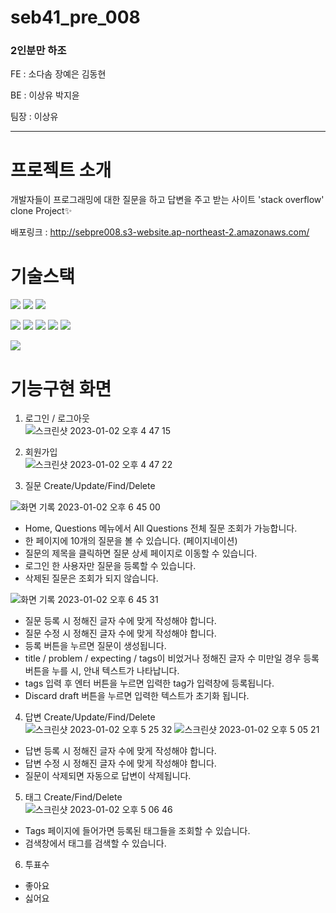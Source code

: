 # seb41_pre_008

### 2인분만 하조
FE : 소다솜 장예은 김동현

BE : 이상유 박지윤

팀장 : 이상유

-------

# 프로젝트 소개
개발자들이 프로그래밍에 대한 질문을 하고 답변을 주고 받는 사이트 'stack overflow' clone Project✨

배포링크 : http://sebpre008.s3-website.ap-northeast-2.amazonaws.com/

# 기술스택
<img src="https://img.shields.io/badge/javascript-F7DF1E?style=for-the-badge&logo=javascript&logoColor=black"> <img src="https://img.shields.io/badge/react-61DAFB?style=for-the-badge&logo=react&logoColor=black"> <img src="https://img.shields.io/badge/styledcomponents-DB7093?style=for-the-badge&logo=styled-components&logoColor=black">

<img src="https://img.shields.io/badge/java-007396?style=for-the-badge&logo=java&logoColor=white"> <img src="https://img.shields.io/badge/spring-6DB33F?style=for-the-badge&logo=spring&logoColor=white"> <img src="https://img.shields.io/badge/springboot-6DB33F?style=for-the-badge&logo=springboot&logoColor=white"> <img src="https://img.shields.io/badge/springsecurity-6DB33F?style=for-the-badge&logo=springsecurity&logoColor=white"> <img src="https://img.shields.io/badge/mysql-4479A1?style=for-the-badge&logo=mysql&logoColor=white">

<img src="https://img.shields.io/badge/amazonaws-232F3E?style=for-the-badge&logo=amazonaws&logoColor=white">

# 기능구현 화면
1. 로그인 / 로그아웃 <br/>
![스크린샷 2023-01-02 오후 4 47 15](https://user-images.githubusercontent.com/67542755/210205254-002c6063-ee26-4c0d-94bb-30517e9a8c17.png)

2. 회원가입 <br/>
![스크린샷 2023-01-02 오후 4 47 22](https://user-images.githubusercontent.com/67542755/210205261-63d2d0cd-ff0e-49ad-943c-702430622078.png)


3. 질문 Create/Update/Find/Delete <br />

 ![화면 기록 2023-01-02 오후 6 45 00](https://user-images.githubusercontent.com/107921099/210215968-5a22450b-e795-497f-ba72-5902f418d2f6.gif)

  - Home, Questions 메뉴에서 All Questions 전체 질문 조회가 가능합니다.
  - 한 페이지에 10개의 질문을 볼 수 있습니다. (페이지네이션)
  - 질문의 제목을 클릭하면 질문 상세 페이지로 이동할 수 있습니다.
  - 로그인 한 사용자만 질문을 등록할 수 있습니다.
  - 삭제된 질문은 조회가 되지 않습니다.
  
  
  ![화면 기록 2023-01-02 오후 6 45 31](https://user-images.githubusercontent.com/107921099/210216361-6ebe404e-94ce-47e0-92f2-dae415d5eef1.gif)  
  
  - 질문 등록 시 정해진 글자 수에 맞게 작성해야 합니다.
  - 질문 수정 시 정해진 글자 수에 맞게 작성해야 합니다.
  - 등록 버튼을 누르면 질문이 생성됩니다.
  - title / problem / expecting / tags이 비었거나 정해진 글자 수 미만일 경우 등록 버튼을 누를 시, 안내 텍스트가 나타납니다.
  - tags 입력 후 엔터 버튼을 누르면 입력한 tag가 입력창에 등록됩니다.
  - Discard draft 버튼을 누르면 입력한 텍스트가 초기화 됩니다.

4. 답변 Create/Update/Find/Delete <br />
![스크린샷 2023-01-02 오후 5 25 32](https://user-images.githubusercontent.com/73947931/210208792-0f6b2180-c459-4c2b-82f4-2149e36c5479.png)
![스크린샷 2023-01-02 오후 5 05 21](https://user-images.githubusercontent.com/73947931/210208851-221d22d1-9f19-4abf-904a-00788b85a9bc.png)
  - 답변 등록 시 정해진 글자 수에 맞게 작성해야 합니다.
  - 답변 수정 시 정해진 글자 수에 맞게 작성해야 합니다.
  - 질문이 삭제되면 자동으로 답변이 삭제됩니다.
5. 태그 Create/Find/Delete <br />
![스크린샷 2023-01-02 오후 5 06 46](https://user-images.githubusercontent.com/73947931/210208659-b38cc51f-2f3d-4e1c-81bb-a165febf485e.png)
  - Tags 페이지에 들어가면 등록된 태그들을 조회할 수 있습니다.
  - 검색창에서 태그를 검색할 수 있습니다.
6. 투표수 <br />
  - 좋아요 
  - 싫어요
